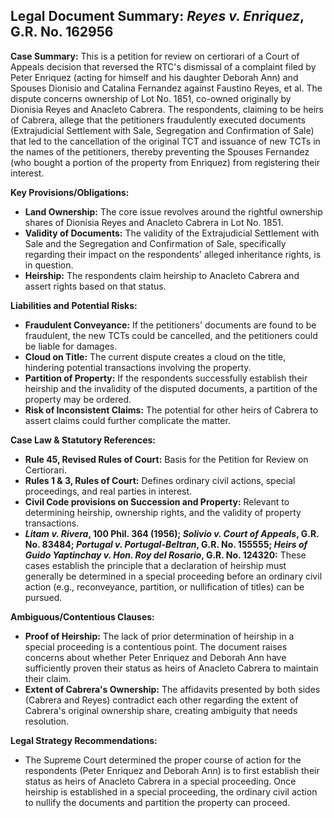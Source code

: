 ## Legal Document Summary: *Reyes v. Enriquez*, G.R. No. 162956

**Case Summary:** This is a petition for review on certiorari of a Court of Appeals decision that reversed the RTC's dismissal of a complaint filed by Peter Enriquez (acting for himself and his daughter Deborah Ann) and Spouses Dionisio and Catalina Fernandez against Faustino Reyes, et al. The dispute concerns ownership of Lot No. 1851, co-owned originally by Dionisia Reyes and Anacleto Cabrera. The respondents, claiming to be heirs of Cabrera, allege that the petitioners fraudulently executed documents (Extrajudicial Settlement with Sale, Segregation and Confirmation of Sale) that led to the cancellation of the original TCT and issuance of new TCTs in the names of the petitioners, thereby preventing the Spouses Fernandez (who bought a portion of the property from Enriquez) from registering their interest.

**Key Provisions/Obligations:**

*   **Land Ownership:** The core issue revolves around the rightful ownership shares of Dionisia Reyes and Anacleto Cabrera in Lot No. 1851.
*   **Validity of Documents:** The validity of the Extrajudicial Settlement with Sale and the Segregation and Confirmation of Sale, specifically regarding their impact on the respondents' alleged inheritance rights, is in question.
*   **Heirship:** The respondents claim heirship to Anacleto Cabrera and assert rights based on that status.

**Liabilities and Potential Risks:**

*   **Fraudulent Conveyance:** If the petitioners' documents are found to be fraudulent, the new TCTs could be cancelled, and the petitioners could be liable for damages.
*   **Cloud on Title:** The current dispute creates a cloud on the title, hindering potential transactions involving the property.
*   **Partition of Property:** If the respondents successfully establish their heirship and the invalidity of the disputed documents, a partition of the property may be ordered.
*   **Risk of Inconsistent Claims:** The potential for other heirs of Cabrera to assert claims could further complicate the matter.

**Case Law & Statutory References:**

*   **Rule 45, Revised Rules of Court:** Basis for the Petition for Review on Certiorari.
*   **Rules 1 & 3, Rules of Court:** Defines ordinary civil actions, special proceedings, and real parties in interest.
*   **Civil Code provisions on Succession and Property:** Relevant to determining heirship, ownership rights, and the validity of property transactions.
*   ***Litam v. Rivera*, 100 Phil. 364 (1956); *Solivio v. Court of Appeals*, G.R. No. 83484; *Portugal v. Portugal-Beltran*, G.R. No. 155555; *Heirs of Guido Yaptinchay v. Hon. Roy del Rosario*, G.R. No. 124320:** These cases establish the principle that a declaration of heirship must generally be determined in a special proceeding before an ordinary civil action (e.g., reconveyance, partition, or nullification of titles) can be pursued.

**Ambiguous/Contentious Clauses:**

*   **Proof of Heirship:** The lack of prior determination of heirship in a special proceeding is a contentious point. The document raises concerns about whether Peter Enriquez and Deborah Ann have sufficiently proven their status as heirs of Anacleto Cabrera to maintain their claim.
*   **Extent of Cabrera's Ownership:** The affidavits presented by both sides (Cabrera and Reyes) contradict each other regarding the extent of Cabrera's original ownership share, creating ambiguity that needs resolution.

**Legal Strategy Recommendations:**

*   The Supreme Court determined the proper course of action for the respondents (Peter Enriquez and Deborah Ann) is to first establish their status as heirs of Anacleto Cabrera in a special proceeding. Once heirship is established in a special proceeding, the ordinary civil action to nullify the documents and partition the property can proceed.
